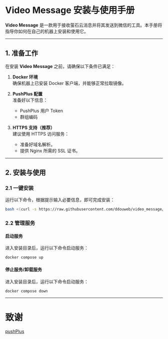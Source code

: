 # Video Message 安装与使用手册

**Video Message** 是一款用于接收萤石云消息并将其发送到微信的工具。本手册将指导你如何在自己的机器上安装和使用它。

---

## 1. 准备工作

在安装 **Video Message** 之前，请确保以下条件已满足：

1. **Docker 环境**  
   确保机器上已安装 Docker 客户端，并能够正常拉取镜像。

2. **PushPlus 配置**  
   准备好以下信息：
    - PushPlus 用户 Token
    - 群组编码

3. **HTTPS 支持（推荐）**  
   建议使用 HTTPS 访问服务：
    - 准备好域名解析。
    - 提供 Nginx 所需的 SSL 证书。

---

## 2. 安装与使用

### 2.1 一键安装

运行以下命令，根据提示输入必要信息，即可完成安装：

```bash
bash <(curl -s https://raw.githubusercontent.com/ddouweb/video_message/simple/install.sh)
```

### 2.2 管理服务

#### 启动服务

进入安装目录后，运行以下命令启动服务：

```bash
docker compose up
```

#### 停止服务/卸载服务

进入安装目录后，运行以下命令启动服务：

```bash
docker compose down
```

----
# 致谢
[pushPlus](https://www.pushplus.plus/)